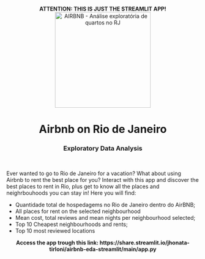 <p align="center">
<strong>ATTENTION: THIS IS JUST THE STREAMLIT APP!</strong><br>
<img src="https://upload.wikimedia.org/wikipedia/commons/thumb/6/69/Airbnb_Logo_B%C3%A9lo.svg/2560px-Airbnb_Logo_B%C3%A9lo.svg.png" width="250" title="AIRBNB - Análise exploratória de quartos no RJ"/>
</p>
<h1 align="center"><strong>Airbnb on Rio de Janeiro</strong></h1>
<h3 align="center">Exploratory Data Analysis</h3><br>
<p> Ever wanted to go to Rio de Janeiro for a vacation? What about using Airbnb to rent the best place for you? Interact with this app and discover the best places to rent in Rio, plus get to know all the places and neighrbouhoods you can stay in! Here you will find:</p>
<ul>
  <li>Quantidade total de hospedagems no Rio de Janeiro dentro do AirBNB;</li>
  <li>All places for rent on the selected neighbourhood</li>
  <li>Mean cost, total reviews and mean nights per neighbourhood selected;</li>
  <li>Top 10 Cheapest neighbourhoods and rents;</li>
  <li>Top 10 most reviewed locations</li>
</ul>

<center><strong>Access the app trough this link: https://share.streamlit.io/jhonata-tirloni/airbnb-eda-streamlit/main/app.py</strong></center>
